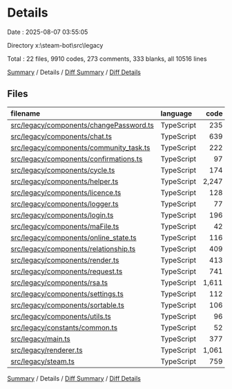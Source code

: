 # Details

Date : 2025-08-07 03:55:05

Directory x:\\steam-bot\\src\\legacy

Total : 22 files,  9910 codes, 273 comments, 333 blanks, all 10516 lines

[Summary](results.md) / Details / [Diff Summary](diff.md) / [Diff Details](diff-details.md)

## Files
| filename | language | code | comment | blank | total |
| :--- | :--- | ---: | ---: | ---: | ---: |
| [src/legacy/components/changePassword.ts](/src/legacy/components/changePassword.ts) | TypeScript | 235 | 0 | 0 | 235 |
| [src/legacy/components/chat.ts](/src/legacy/components/chat.ts) | TypeScript | 639 | 0 | 0 | 639 |
| [src/legacy/components/community_task.ts](/src/legacy/components/community_task.ts) | TypeScript | 222 | 0 | 0 | 222 |
| [src/legacy/components/confirmations.ts](/src/legacy/components/confirmations.ts) | TypeScript | 97 | 8 | 19 | 124 |
| [src/legacy/components/cycle.ts](/src/legacy/components/cycle.ts) | TypeScript | 174 | 7 | 35 | 216 |
| [src/legacy/components/helper.ts](/src/legacy/components/helper.ts) | TypeScript | 2,247 | 0 | 0 | 2,247 |
| [src/legacy/components/licence.ts](/src/legacy/components/licence.ts) | TypeScript | 128 | 0 | 2 | 130 |
| [src/legacy/components/logger.ts](/src/legacy/components/logger.ts) | TypeScript | 77 | 7 | 15 | 99 |
| [src/legacy/components/login.ts](/src/legacy/components/login.ts) | TypeScript | 196 | 0 | 0 | 196 |
| [src/legacy/components/maFile.ts](/src/legacy/components/maFile.ts) | TypeScript | 42 | 3 | 13 | 58 |
| [src/legacy/components/online_state.ts](/src/legacy/components/online_state.ts) | TypeScript | 116 | 10 | 20 | 146 |
| [src/legacy/components/relationship.ts](/src/legacy/components/relationship.ts) | TypeScript | 409 | 0 | 0 | 409 |
| [src/legacy/components/render.ts](/src/legacy/components/render.ts) | TypeScript | 413 | 0 | 0 | 413 |
| [src/legacy/components/request.ts](/src/legacy/components/request.ts) | TypeScript | 741 | 0 | 3 | 744 |
| [src/legacy/components/rsa.ts](/src/legacy/components/rsa.ts) | TypeScript | 1,611 | 178 | 102 | 1,891 |
| [src/legacy/components/settings.ts](/src/legacy/components/settings.ts) | TypeScript | 112 | 7 | 25 | 144 |
| [src/legacy/components/sortable.ts](/src/legacy/components/sortable.ts) | TypeScript | 106 | 4 | 27 | 137 |
| [src/legacy/components/utils.ts](/src/legacy/components/utils.ts) | TypeScript | 96 | 5 | 16 | 117 |
| [src/legacy/constants/common.ts](/src/legacy/constants/common.ts) | TypeScript | 52 | 7 | 11 | 70 |
| [src/legacy/main.ts](/src/legacy/main.ts) | TypeScript | 377 | 0 | 2 | 379 |
| [src/legacy/renderer.ts](/src/legacy/renderer.ts) | TypeScript | 1,061 | 0 | 0 | 1,061 |
| [src/legacy/steam.ts](/src/legacy/steam.ts) | TypeScript | 759 | 37 | 43 | 839 |

[Summary](results.md) / Details / [Diff Summary](diff.md) / [Diff Details](diff-details.md)